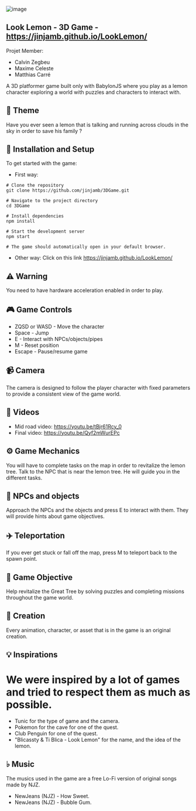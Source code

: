 ![image](https://github.com/user-attachments/assets/34011378-b1dd-49e7-9a91-1dd1c734cec6)


## Look Lemon - 3D Game - https://jinjamb.github.io/LookLemon/

Projet Member:
- Calvin Zegbeu
- Maxime Celeste
- Matthias Carré

A 3D platformer game built only with BabylonJS where you play as a lemon character exploring a world with puzzles and characters to interact with.

## 🌈 Theme

Have you ever seen a lemon that is talking and running across clouds in the sky in order to save his family ?

## 🚀 Installation and Setup
To get started with the game:

- First way:
```
# Clone the repository
git clone https://github.com/jinjamb/3DGame.git

# Navigate to the project directory
cd 3DGame

# Install dependencies
npm install

# Start the development server
npm start

# The game should automatically open in your default browser.
```

- Other way:
Click on this link
https://jinjamb.github.io/LookLemon/

## ⚠️ Warning

You need to have hardware acceleration enabled in order to play.

## 🎮 Game Controls

- ZQSD or WASD - Move the character
- Space - Jump
- E - Interact with NPCs/objects/pipes
- M - Reset position
- Escape - Pause/resume game

## 📹 Camera

The camera is designed to follow the player character with fixed parameters to provide a consistent view of the game world.

## 📼 Videos
- Mid road video: https://youtu.be/tBjr61Rcy_0
- Final video: https://youtu.be/Qyf2mWurEPc
## ⚙️ Game Mechanics

You will have to complete tasks on the map in order to revitalize the lemon tree.
Talk to the NPC that is near the lemon tree. He will guide you in the different tasks.

## 🤖 NPCs and objects

Approach the NPCs and the objects and press E to interact with them. They will provide hints about game objectives.

## ✈️ Teleportation

If you ever get stuck or fall off the map, press M to teleport back to the spawn point.

## 🥅 Game Objective

Help revitalize the Great Tree by solving puzzles and completing missions throughout the game world.

## 🎨 Creation

Every animation, character, or asset that is in the game is an original creation.

## 💡 Inspirations

# We were inspired by a lot of games and tried to respect them as much as possible.
- Tunic for the type of game and the camera.
- Pokemon for the cave for one of the quest.
- Club Penguin for one of the quest.
- "Blicassty & Ti Blica - Look Lemon" for the name, and the idea of the lemon.

## ♭ Music

The musics used in the game are a free Lo-Fi version of original songs made by NJZ.
- NewJeans (NJZ) - How Sweet.
- NewJeans (NJZ) - Bubble Gum.
